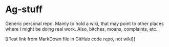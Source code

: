 # Ag-stuff

Generic personal repo.  Mainly to hold a wiki, that may point to other places where I might be doing real work.  Also, bitches, moans, complaints, etc.

[[Test link from MarkDown file in GitHub code repo, not wiki]]
